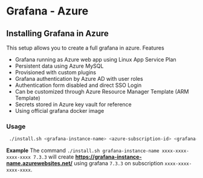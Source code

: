 # Grafana - Azure

## Installing Grafana in Azure

This setup allows you to create a full grafana in azure. Features 

* Grafana running as Azure web app using Linux App Service Plan
* Persistent data using Azure MySQL
* Provisioned with custom plugins
* Grafana authentication by Azure AD with user roles
* Authentication form disabled and direct SSO Login
* Can be customized through Azure Resource Manager Template (ARM Template)
* Secrets stored in Azure key vault for reference
* Using official grafana docker image

### Usage

```bash
 ./install.sh <grafana-instance-name> <azure-subscription-id> <grafana-version>
```

**Example** The command `./install.sh grafana-instance-name xxxx-xxxx-xxxx-xxxx 7.3.3` will create **https://grafana-instance-name.azurewebsites.net/** using grafana `7.3.3` on subscription `xxxx-xxxx-xxxx-xxxx`.
